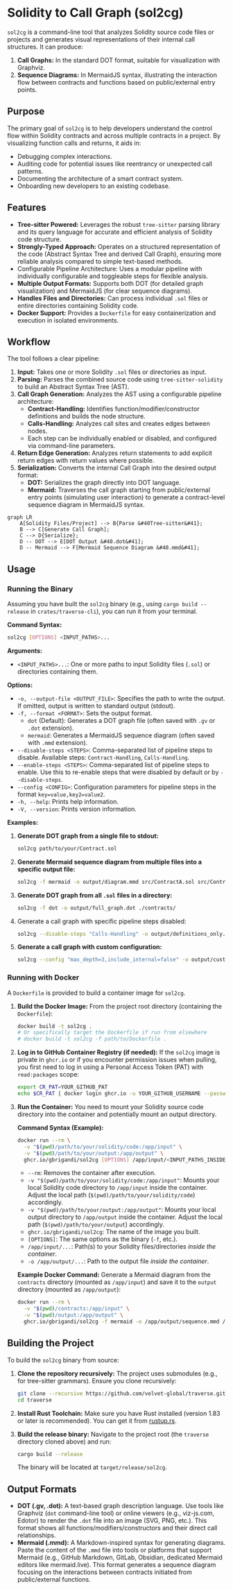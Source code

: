 # Solidity to Call Graph (sol2cg)

`sol2cg` is a command-line tool that analyzes Solidity source code files or projects and generates visual representations of their internal call structures. It can produce:

1.  **Call Graphs:** In the standard DOT format, suitable for visualization with Graphviz.
2.  **Sequence Diagrams:** In MermaidJS syntax, illustrating the interaction flow between contracts and functions based on public/external entry points.

## Purpose

The primary goal of `sol2cg` is to help developers understand the control flow within Solidity contracts and across multiple contracts in a project. By visualizing function calls and returns, it aids in:

*   Debugging complex interactions.
*   Auditing code for potential issues like reentrancy or unexpected call patterns.
*   Documenting the architecture of a smart contract system.
*   Onboarding new developers to an existing codebase.

## Features

*   **Tree-sitter Powered:** Leverages the robust `tree-sitter` parsing library and its query language for accurate and efficient analysis of Solidity code structure.
*   **Strongly-Typed Approach:** Operates on a structured representation of the code (Abstract Syntax Tree and derived Call Graph), ensuring more reliable analysis compared to simple text-based methods.
*   Configurable Pipeline Architecture: Uses a modular pipeline with individually configurable and toggleable steps for flexible analysis.
*   **Multiple Output Formats:** Supports both DOT (for detailed graph visualization) and MermaidJS (for clear sequence diagrams).
*   **Handles Files and Directories:** Can process individual `.sol` files or entire directories containing Solidity code.
*   **Docker Support:** Provides a `Dockerfile` for easy containerization and execution in isolated environments.

## Workflow

The tool follows a clear pipeline:

1.  **Input:** Takes one or more Solidity `.sol` files or directories as input.
2.  **Parsing:** Parses the combined source code using `tree-sitter-solidity` to build an Abstract Syntax Tree (AST).
3.  **Call Graph Generation:** Analyzes the AST using a configurable pipeline architecture:
    * **Contract-Handling:** Identifies function/modifier/constructor definitions and builds the node structure.
    * **Calls-Handling:** Analyzes call sites and creates edges between nodes.
    * Each step can be individually enabled or disabled, and configured via command-line parameters.
4.  **Return Edge Generation:** Analyzes return statements to add explicit return edges with return values where possible.
5.  **Serialization:** Converts the internal Call Graph into the desired output format:
    *   **DOT:** Serializes the graph directly into DOT language.
    *   **Mermaid:** Traverses the call graph starting from public/external entry points (simulating user interaction) to generate a contract-level sequence diagram in MermaidJS syntax.

```mermaid
graph LR
    A[Solidity Files/Project] --> B{Parse &#40Tree-sitter&#41};
    B --> C[Generate Call Graph];
    C --> D{Serialize};
    D -- DOT --> E[DOT Output &#40.dot&#41];
    D -- Mermaid --> F[Mermaid Sequence Diagram &#40.mmd&#41];
```

## Usage

### Running the Binary

Assuming you have built the `sol2cg` binary (e.g., using `cargo build --release` in `crates/traverse-cli`), you can run it from your terminal.

**Command Syntax:**

```bash
sol2cg [OPTIONS] <INPUT_PATHS>...
```

**Arguments:**

*   `<INPUT_PATHS>...`: One or more paths to input Solidity files (`.sol`) or directories containing them.

**Options:**

*   `-o, --output-file <OUTPUT_FILE>`: Specifies the path to write the output. If omitted, output is written to standard output (stdout).
*   `-f, --format <FORMAT>`: Sets the output format.
    *   `dot` (Default): Generates a DOT graph file (often saved with `.gv` or `.dot` extension).
    *   `mermaid`: Generates a MermaidJS sequence diagram (often saved with `.mmd` extension).
*   `--disable-steps <STEPS>`: Comma-separated list of pipeline steps to disable. Available steps: `Contract-Handling`, `Calls-Handling`.
*   `--enable-steps <STEPS>`: Comma-separated list of pipeline steps to enable. Use this to re-enable steps that were disabled by default or by `--disable-steps`.
*   `--config <CONFIG>`: Configuration parameters for pipeline steps in the format `key=value,key2=value2`.
*   `-h, --help`: Prints help information.
*   `-V, --version`: Prints version information.

**Examples:**

1.  **Generate DOT graph from a single file to stdout:**
    ```bash
    sol2cg path/to/your/Contract.sol
    ```

2.  **Generate Mermaid sequence diagram from multiple files into a specific output file:**
    ```bash
    sol2cg -f mermaid -o output/diagram.mmd src/ContractA.sol src/ContractB.sol
    ```

3.  **Generate DOT graph from all `.sol` files in a directory:**
    ```bash
    sol2cg -f dot -o output/full_graph.dot ./contracts/
    ```
4.  Generate a call graph with specific pipeline steps disabled:
    ```bash
    sol2cg --disable-steps "Calls-Handling" -o output/definitions_only.dot ./contracts/
    ```

5.  **Generate a call graph with custom configuration:**
    ```bash
    sol2cg --config "max_depth=3,include_internal=false" -o output/custom_graph.dot ./contracts/


### Running with Docker

A `Dockerfile` is provided to build a container image for `sol2cg`.

1.  **Build the Docker Image:**
    From the project root directory (containing the `Dockerfile`):
    ```bash
    docker build -t sol2cg .
    # Or specifically target the Dockerfile if run from elsewhere
    # docker build -t sol2cg -f path/to/Dockerfile .
    ```

2.  **Log in to GitHub Container Registry (if needed):**
    If the `sol2cg` image is private in `ghcr.io` or if you encounter permission issues when pulling, you first need to log in using a Personal Access Token (PAT) with `read:packages` scope:
    ```bash
    export CR_PAT=YOUR_GITHUB_PAT
    echo $CR_PAT | docker login ghcr.io -u YOUR_GITHUB_USERNAME --password-stdin
    ```

3.  **Run the Container:**
    You need to mount your Solidity source code directory into the container and potentially mount an output directory.

    **Command Syntax (Example):**
    ```bash
    docker run --rm \
      -v "$(pwd)/path/to/your/solidity/code:/app/input" \
      -v "$(pwd)/path/to/your/output:/app/output" \
      ghcr.io/gbrigandi/sol2cg [OPTIONS] /app/input/<INPUT_PATHS_INSIDE_CONTAINER>... -o /app/output/<OUTPUT_FILE_INSIDE_CONTAINER>
    ```
    *   `--rm`: Removes the container after execution.
    *   `-v "$(pwd)/path/to/your/solidity/code:/app/input"`: Mounts your local Solidity code directory to `/app/input` inside the container. Adjust the local path (`$(pwd)/path/to/your/solidity/code`) accordingly.
    *   `-v "$(pwd)/path/to/your/output:/app/output"`: Mounts your local output directory to `/app/output` inside the container. Adjust the local path (`$(pwd)/path/to/your/output`) accordingly.
    *   `ghcr.io/gbrigandi/sol2cg`: The name of the image you built.
    *   `[OPTIONS]`: The same options as the binary (`-f`, etc.).
    *   `/app/input/...`: Path(s) to your Solidity files/directories *inside the container*.
    *   `-o /app/output/...`: Path to the output file *inside the container*.

    **Example Docker Command:**
    Generate a Mermaid diagram from the `contracts` directory (mounted as `/app/input`) and save it to the `output` directory (mounted as `/app/output`):
    ```bash
    docker run --rm \
      -v "$(pwd)/contracts:/app/input" \
      -v "$(pwd)/output:/app/output" \
      ghcr.io/gbrigandi/sol2cg -f mermaid -o /app/output/sequence.mmd /app/input
    ```

## Building the Project

To build the `sol2cg` binary from source:

1.  **Clone the repository recursively:**
    The project uses submodules (e.g., for tree-sitter grammars). Ensure you clone recursively:
    ```bash
    git clone --recursive https://github.com/velvet-global/traverse.git
    cd traverse
    ```

2.  **Install Rust Toolchain:**
    Make sure you have Rust installed (version 1.83 or later is recommended). You can get it from [rustup.rs](https://rustup.rs/).

3.  **Build the release binary:**
    Navigate to the project root (the `traverse` directory cloned above) and run:
    ```bash
    cargo build --release
    ```
    The binary will be located at `target/release/sol2cg`.

## Output Formats

*   **DOT (.gv, .dot):** A text-based graph description language. Use tools like Graphviz (`dot` command-line tool) or online viewers (e.g., viz-js.com, Edotor) to render the `.dot` file into an image (SVG, PNG, etc.). This format shows all functions/modifiers/constructors and their direct call relationships.
*   **Mermaid (.mmd):** A Markdown-inspired syntax for generating diagrams. Paste the content of the `.mmd` file into tools or platforms that support Mermaid (e.g., GitHub Markdown, GitLab, Obsidian, dedicated Mermaid editors like mermaid.live). This format generates a sequence diagram focusing on the interactions between contracts initiated from public/external functions.

